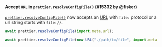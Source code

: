 #### Accept `URL` in `prettier.resolveConfigFile()` (#15332 by @fisker)

[`prettier.resolveConfigFile()`](https://prettier.io/docs/en/api#prettierresolveconfigfilefileurlorpath) now accepts an [URL](https://developer.mozilla.org/en-US/docs/Web/API/URL) with `file:` protocol or a url string starts with `file://`.

```js
await prettier.resolveConfigFile(import.meta.url);
```

```js
await prettier.resolveConfigFile(new URL("./path/to/file", import.meta.url));
```
